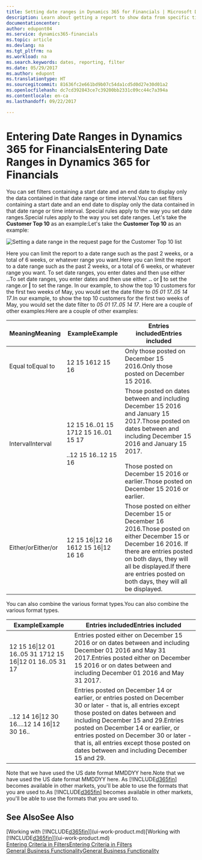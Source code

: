 ```yaml
---
title: Setting date ranges in Dynamics 365 for Financials | Microsoft Docs
description: Learn about getting a report to show data from specific time periods using date ranges in Dynamics 365 for Financials.
documentationcenter: 
author: edupont04
ms.service: dynamics365-financials
ms.topic: article
ms.devlang: na
ms.tgt_pltfrm: na
ms.workload: na
ms.search.keywords: dates, reporting, filter
ms.date: 05/29/2017
ms.author: edupont
ms.translationtype: HT
ms.sourcegitcommit: 81636fc2e661bd9b07c54da1cd5d0d27e30d01a2
ms.openlocfilehash: dc7cd392843ce7c39200bb2331c09cc44c7a394a
ms.contentlocale: en-ca
ms.lasthandoff: 09/22/2017

---
```

# <a name="entering-date-ranges-in-dynamics-365-for-financials"></a><span data-ttu-id="40794-103">Entering Date Ranges in Dynamics 365 for Financials</span><span class="sxs-lookup"><span data-stu-id="40794-103">Entering Date Ranges in Dynamics 365 for Financials</span></span>
<span data-ttu-id="40794-104">You can set filters containing a start date and an end date to display only the data contained in that date range or time interval.</span><span class="sxs-lookup"><span data-stu-id="40794-104">You can set filters containing a start date and an end date to display only the data contained in that date range or time interval.</span></span> <span data-ttu-id="40794-105">Special rules apply to the way you set date ranges.</span><span class="sxs-lookup"><span data-stu-id="40794-105">Special rules apply to the way you set date ranges.</span></span> <span data-ttu-id="40794-106">Let's take the **Customer Top 10** as an example:</span><span class="sxs-lookup"><span data-stu-id="40794-106">Let's take the **Customer Top 10** as an example:</span></span>

![Setting a date range in the request page for the Customer Top 10 list](./media/ui-enter-date-ranges/customer-top10-list.png)

<span data-ttu-id="40794-108">Here you can limit the report to a date range such as the past 2 weeks, or a total of 6 weeks, or whatever range you want.</span><span class="sxs-lookup"><span data-stu-id="40794-108">Here you can limit the report to a date range such as the past 2 weeks, or a total of 6 weeks, or whatever range you want.</span></span> <span data-ttu-id="40794-109">To set date ranges, you enter dates and then use either **..**</span><span class="sxs-lookup"><span data-stu-id="40794-109">To set date ranges, you enter dates and then use either **..**</span></span> <span data-ttu-id="40794-110">or **|** to set the range.</span><span class="sxs-lookup"><span data-stu-id="40794-110">or **|** to set the range.</span></span> <span data-ttu-id="40794-111">In our example, to show the top 10 customers for the first two weeks of May, you would set the date filter to *05 01 17..05 14 17*.</span><span class="sxs-lookup"><span data-stu-id="40794-111">In our example, to show the top 10 customers for the first two weeks of May, you would set the date filter to *05 01 17..05 14 17*.</span></span>
<span data-ttu-id="40794-112">Here are a couple of other examples:</span><span class="sxs-lookup"><span data-stu-id="40794-112">Here are a couple of other examples:</span></span>

| <span data-ttu-id="40794-113">Meaning</span><span class="sxs-lookup"><span data-stu-id="40794-113">Meaning</span></span> | <span data-ttu-id="40794-114">Example</span><span class="sxs-lookup"><span data-stu-id="40794-114">Example</span></span> | <span data-ttu-id="40794-115">Entries included</span><span class="sxs-lookup"><span data-stu-id="40794-115">Entries included</span></span> |
|---|---|---|
|<span data-ttu-id="40794-116">Equal to</span><span class="sxs-lookup"><span data-stu-id="40794-116">Equal to</span></span>| <span data-ttu-id="40794-117">12 15 16</span><span class="sxs-lookup"><span data-stu-id="40794-117">12 15 16</span></span> |<span data-ttu-id="40794-118">Only those posted on December 15 2016.</span><span class="sxs-lookup"><span data-stu-id="40794-118">Only those posted on December 15 2016.</span></span>|
|<span data-ttu-id="40794-119">Interval</span><span class="sxs-lookup"><span data-stu-id="40794-119">Interval</span></span>| <span data-ttu-id="40794-120">12 15 16..01 15 17</span><span class="sxs-lookup"><span data-stu-id="40794-120">12 15 16..01 15 17</span></span><br /><br /><span data-ttu-id="40794-121">..12 15 16</span><span class="sxs-lookup"><span data-stu-id="40794-121">..12 15 16</span></span>|<span data-ttu-id="40794-122">Those posted on dates between and including December 15 2016 and January 15 2017.</span><span class="sxs-lookup"><span data-stu-id="40794-122">Those posted on dates between and including December 15 2016 and January 15 2017.</span></span><br /><br /><span data-ttu-id="40794-123">Those posted on December 15 2016 or earlier.</span><span class="sxs-lookup"><span data-stu-id="40794-123">Those posted on December 15 2016 or earlier.</span></span>|
|<span data-ttu-id="40794-124">Either/or</span><span class="sxs-lookup"><span data-stu-id="40794-124">Either/or</span></span>|<span data-ttu-id="40794-125">12 15 16&#124;12 16 16</span><span class="sxs-lookup"><span data-stu-id="40794-125">12 15 16&#124;12 16 16</span></span>|<span data-ttu-id="40794-126">Those posted on either December 15 or December 16 2016.</span><span class="sxs-lookup"><span data-stu-id="40794-126">Those posted on either December 15 or December 16 2016.</span></span> <span data-ttu-id="40794-127">If there are entries posted on both days, they will all be displayed.</span><span class="sxs-lookup"><span data-stu-id="40794-127">If there are entries posted on both days, they will all be displayed.</span></span>|

<span data-ttu-id="40794-128">You can also combine the various format types.</span><span class="sxs-lookup"><span data-stu-id="40794-128">You can also combine the various format types.</span></span>

| <span data-ttu-id="40794-129">Example</span><span class="sxs-lookup"><span data-stu-id="40794-129">Example</span></span> | <span data-ttu-id="40794-130">Entries included</span><span class="sxs-lookup"><span data-stu-id="40794-130">Entries included</span></span> |
|---|---|
|<span data-ttu-id="40794-131">12 15 16&#124;12 01 16..05 31 17</span><span class="sxs-lookup"><span data-stu-id="40794-131">12 15 16&#124;12 01 16..05 31 17</span></span> | <span data-ttu-id="40794-132">Entries posted either on December 15 2016 or on dates between and including December 01 2016 and May 31 2017.</span><span class="sxs-lookup"><span data-stu-id="40794-132">Entries posted either on December 15 2016 or on dates between and including December 01 2016 and May 31 2017.</span></span> |
|<span data-ttu-id="40794-133">..12 14 16&#124;12 30 16..</span><span class="sxs-lookup"><span data-stu-id="40794-133">..12 14 16&#124;12 30 16..</span></span> | <span data-ttu-id="40794-134">Entries posted on December 14 or earlier, or entries posted on December 30 or later - that is, all entries except those posted on dates between and including December 15 and 29.</span><span class="sxs-lookup"><span data-stu-id="40794-134">Entries posted on December 14 or earlier, or entries posted on December 30 or later - that is, all entries except those posted on dates between and including December 15 and 29.</span></span> |

<span data-ttu-id="40794-135">Note that we have used the US date format MMDDYY here.</span><span class="sxs-lookup"><span data-stu-id="40794-135">Note that we have used the US date format MMDDYY here.</span></span> <span data-ttu-id="40794-136">As [!INCLUDE[d365fin](includes/d365fin_md.md)] becomes available in other markets, you'll be able to use the formats that you are used to.</span><span class="sxs-lookup"><span data-stu-id="40794-136">As [!INCLUDE[d365fin](includes/d365fin_md.md)] becomes available in other markets, you'll be able to use the formats that you are used to.</span></span>

## <a name="see-also"></a><span data-ttu-id="40794-137">See Also</span><span class="sxs-lookup"><span data-stu-id="40794-137">See Also</span></span>
<span data-ttu-id="40794-138">[Working with [!INCLUDE[d365fin](includes/d365fin_long_md.md)]](ui-work-product.md)</span><span class="sxs-lookup"><span data-stu-id="40794-138">[Working with [!INCLUDE[d365fin](includes/d365fin_long_md.md)]](ui-work-product.md)</span></span>  
[<span data-ttu-id="40794-139">Entering Criteria in Filters</span><span class="sxs-lookup"><span data-stu-id="40794-139">Entering Criteria in Filters </span></span>](ui-enter-criteria-filters.md)  
[<span data-ttu-id="40794-140">General Business Functionality</span><span class="sxs-lookup"><span data-stu-id="40794-140">General Business Functionality</span></span>](ui-across-business-areas.md)

